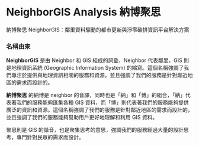 # NeighborGIS Analysis 納博聚思

納博聚思 NeighborGIS：鄰里資料驅動的都市更新與淨零碳排資訊平台解決方案

### 名稱由來

**NeighborGIS** 是由 Neighbor 和 GIS 組成的詞彙，Neighbor 代表鄰里，GIS 則是地理資訊系統 (Geographic Information System) 的縮寫。這個名稱強調了我們專注於提供與地理資訊相關的服務和資源，並且強調了我們的服務是針對鄰近地區的需求而設計的。

**納博聚思** 的納博是 neighbor 的音譯，同時也是「納」和「博」的組合，「納」代表著我們的服務能夠匯集各種 GIS 資料，而「博」則代表著我們的服務能夠提供廣泛的資訊和資源。這個名稱強調了我們的服務是針對鄰近地區的需求而設計的，並且強調了我們的服務能夠幫助用戶更好地理解和利用 GIS 資料。

聚思則是 GIS 的諧音，也是聚集思考的意思，強調我們的服務經過大量的設計思考，專門針對民眾的需求而設計。
